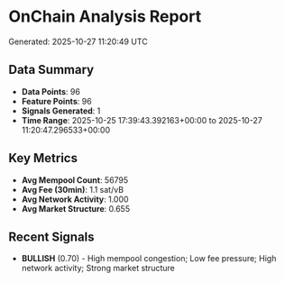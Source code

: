 # OnChain Analysis Report
Generated: 2025-10-27 11:20:49 UTC

## Data Summary
- **Data Points**: 96
- **Feature Points**: 96
- **Signals Generated**: 1
- **Time Range**: 2025-10-25 17:39:43.392163+00:00 to 2025-10-27 11:20:47.296533+00:00

## Key Metrics
- **Avg Mempool Count**: 56795
- **Avg Fee (30min)**: 1.1 sat/vB
- **Avg Network Activity**: 1.000
- **Avg Market Structure**: 0.655

## Recent Signals
- **BULLISH** (0.70) - High mempool congestion; Low fee pressure; High network activity; Strong market structure
